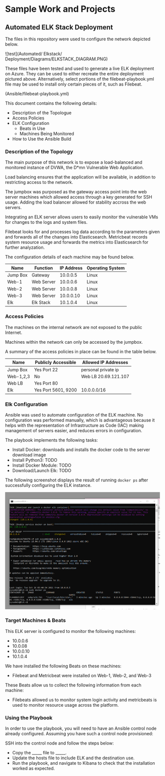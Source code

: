 # Sample Work and Projects
## Automated ELK Stack Deployment

The files in this repository were used to configure the network depicted below.

![test](Automated/ Elkstack/ Deployment/Diagrams/ELKSTACK_DIAGRAM.PNG)

These files have been tested and used to generate a live ELK deployment on Azure. They can be used to either recreate the entire deployment pictured above. Alternatively, select portions of the filebeat-playbook.yml file may be used to install only certain pieces of it, such as Filebeat.

  (Ansible/filebeat-playbook.yml)

This document contains the following details:
- Description of the Topologue
- Access Policies
- ELK Configuration
  - Beats in Use
  - Machines Being Monitored
- How to Use the Ansible Build


### Description of the Topology

The main purpose of this network is to expose a load-balanced and monitored instance of DVWA, the D*mn Vulnerable Web Application.

Load balancing ensures that the application will be available, in addition to restricting access to the network.

The jumpbox was purposed as the gateway access point into the web server machines which allowed access through a key generated for SSH usage. Adding the load balancer allowed for stability accross the web servers. 

Integrating an ELK server allows users to easily monitor the vulnerable VMs for changes to the logs and system files.

Filebeat looks for and processes log data according to the parameters given and forwards all of the changes into Elasticsearch. 
Metricbeat records system resource usage and forwards the metrics into Elasticsearch for further analyzation.

The configuration details of each machine may be found below.


| Name     | Function   | IP Address | Operating System |
|----------|------------|------------|------------------|
| Jump Box | Gateway    | 10.0.0.5   | Linux            |
| Web-1    | Web Server | 10.0.0.6   | Linux            |
| Web-2    | Web Server | 10.0.0.8   | Linux            |
| Web-3    | Web Server | 10.0.0.10  | Linux            |
| Elk      | Elk Stack  | 10.1.0.4   | Linux            |

### Access Policies

The machines on the internal network are not exposed to the public Internet. 

Machines within the network can only be accessed by the jumpbox.


A summary of the access policies in place can be found in the table below.

| Name     | Publicly Accessible  | Allowed IP Addresses |
|----------|----------------------|----------------------|
| Jump Box | Yes  Port 22         | personal private ip  |
| Web-1,2,3| No                   | Web LB 20.69.121.107 |
| Web LB   | Yes  Port 80         |                      |
| Elk      | Yes  Port 5601, 9200 | 10.0.0.0/16          |

### Elk Configuration

Ansible was used to automate configuration of the ELK machine. No configuration was performed manually, which is advantageous because it helps with the representation of Infrastructure as Code (IAC) making management of servers easier, and reduces errors in configuration.

The playbook implements the following tasks:
- Install Docker: downloads and installs the docker code to the server download image
- Install Python3: TODO
- Install Docker Module: TODO
- Download/Launch Elk: TODO

The following screenshot displays the result of running `docker ps` after successfully configuring the ELK instance.

![test](Images/docker_ps_output.png)

### Target Machines & Beats
This ELK server is configured to monitor the following machines:
- 10.0.0.6
- 10.0.08
- 10.0.0.10
- 10.1.0.4

We have installed the following Beats on these machines:
- Filebeat and Metricbeat were installed on Web-1, Web-2, and Web-3

These Beats allow us to collect the following information from each machine:
- Filebeats allowed us to monitor system login activity and metricbeats is used to monitor resource usage across the platform.

### Using the Playbook
In order to use the playbook, you will need to have an Ansible control node already configured. Assuming you have such a control node provisioned: 

SSH into the control node and follow the steps below:
- Copy the _____ file to _____.
- Update the hosts file to include ELK and the destination use.
- Run the playbook, and navigate to Kibana to check that the installation worked as expected.


